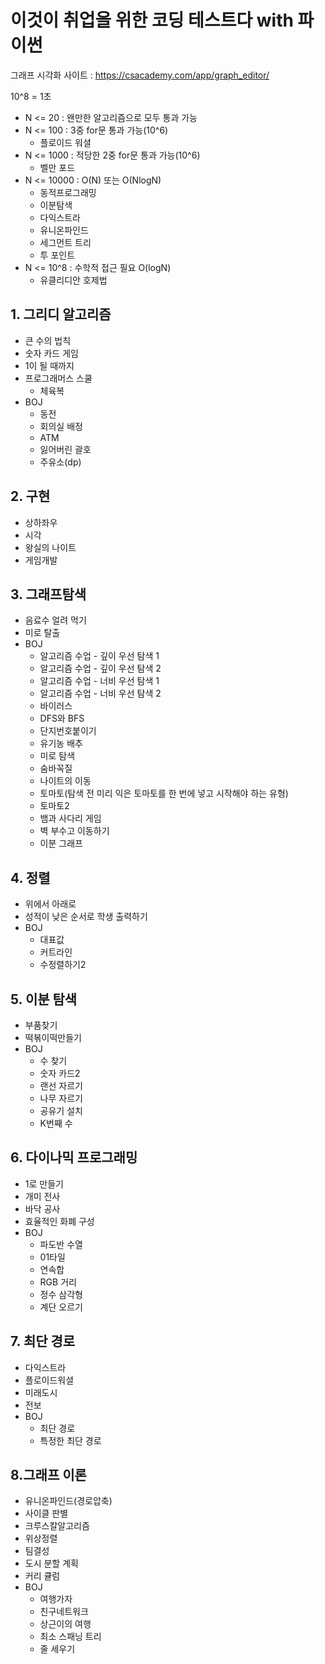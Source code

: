 # 이것이 취업을 위한 코딩 테스트다 with 파이썬

그래프 시각화 사이트 : https://csacademy.com/app/graph_editor/

10^8 = 1초
- N <= 20 : 왠만한 알고리즘으로 모두 통과 가능
- N <= 100 : 3중 for문 통과 가능(10^6)
    - 플로이드 워셜
- N <= 1000 : 적당한 2중 for문 통과 가능(10^6)
    - 벨만 포드
- N <= 10000 : O(N) 또는 O(NlogN)
    - 동적프로그래밍
    - 이분탐색
    - 다익스트라
    - 유니온파인드
    - 세그먼트 트리
    - 투 포인트
- N <= 10^8 : 수학적 접근 필요 O(logN)
    - 유클리디안 호제법

## 1. 그리디 알고리즘
- 큰 수의 법칙
- 숫자 카드 게임
- 1이 될 때까지
- 프로그래머스 스쿨
    - 체육복
- BOJ
    - 동전
    - 회의실 배정
    - ATM
    - 잃어버린 괄호
    - 주유소(dp)

## 2. 구현
- 상하좌우
- 시각
- 왕실의 나이트
- 게임개발

## 3. 그래프탐색
- 음료수 얼려 먹기
- 미로 탈출
- BOJ
    - 알고리즘 수업 - 깊이 우선 탐색 1
    - 알고리즘 수업 - 깊이 우선 탐색 2
    - 알고리즘 수업 - 너비 우선 탐색 1
    - 알고리즘 수업 - 너비 우선 탐색 2
    - 바이러스
    - DFS와 BFS
    - 단지번호붙이기
    - 유기농 배추
    - 미로 탐색
    - 숨바꼭질
    - 나이트의 이동
    - 토마토(탐색 전 미리 익은 토마토를 한 번에 넣고 시작해야 하는 유형)
    - 토마토2
    - 뱀과 사다리 게임
    - 벽 부수고 이동하기
    - 이분 그래프

## 4. 정렬
- 위에서 아래로
- 성적이 낮은 순서로 학생 출력하기
- BOJ
    - 대표값
    - 커트라인
    - 수정렬하기2

## 5. 이분 탐색
- 부품찾기
- 떡볶이떡만들기
- BOJ
    - 수 찾기
    - 숫자 카드2
    - 랜선 자르기
    - 나무 자르기
    - 공유기 설치
    - K번째 수

## 6. 다이나믹 프로그래밍
- 1로 만들기
- 개미 전사
- 바닥 공사
- 효율적인 화폐 구성
- BOJ
    - 파도반 수열
    - 01타일
    - 연속합
    - RGB 거리
    - 정수 삼각형
    - 계단 오르기

## 7. 최단 경로
- 다익스트라
- 플로이드워셜
- 미래도시
- 전보
- BOJ
    - 최단 경로
    - 특정한 최단 경로
    
## 8.그래프 이론
- 유니온파인드(경로압축)
- 사이클 판별
- 크루스칼알고리즘
- 위상정렬
- 팀결성
- 도시 분할 계획
- 커리 큘럼
- BOJ
    - 여행가자
    - 친구네트워크
    - 상근이의 여행
    - 최소 스패닝 트리
    - 줄 세우기